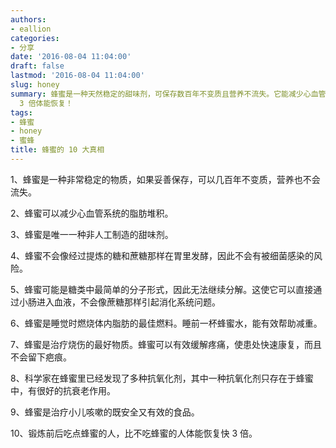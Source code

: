 ```yaml
---
authors:
- eallion
categories:
- 分享
date: '2016-08-04 11:04:00'
draft: false
lastmod: '2016-08-04 11:04:00'
slug: honey
summary: 蜂蜜是一种天然稳定的甜味剂，可保存数百年不变质且营养不流失。它能减少心血管脂肪堆积，直接进入血液而不引发消化问题，是睡眠时燃烧脂肪的最佳燃料。蜂蜜治疗烧伤和咳嗽效果显著，含独特抗氧化剂可抗衰老。运动前后食用蜂蜜能加速
  3 倍体能恢复！
tags:
- 蜂蜜
- honey
- 蜜蜂
title: 蜂蜜的 10 大真相
---
```

1、蜂蜜是一种非常稳定的物质，如果妥善保存，可以几百年不变质，营养也不会流失。

2、蜂蜜可以减少心血管系统的脂肪堆积。

3、蜂蜜是唯一一种非人工制造的甜味剂。

4、蜂蜜不会像经过提炼的糖和蔗糖那样在胃里发酵，因此不会有被细菌感染的风险。

5、蜂蜜可能是糖类中最简单的分子形式，因此无法继续分解。这使它可以直接通过小肠进入血液，不会像蔗糖那样引起消化系统问题。

6、蜂蜜是睡觉时燃烧体内脂肪的最佳燃料。睡前一杯蜂蜜水，能有效帮助减重。

7、蜂蜜是治疗烧伤的最好物质。蜂蜜可以有效缓解疼痛，使患处快速康复，而且不会留下疤痕。

8、科学家在蜂蜜里已经发现了多种抗氧化剂，其中一种抗氧化剂只存在于蜂蜜中，有很好的抗衰老作用。

9、蜂蜜是治疗小儿咳嗽的既安全又有效的食品。

10、锻炼前后吃点蜂蜜的人，比不吃蜂蜜的人体能恢复快 3 倍。